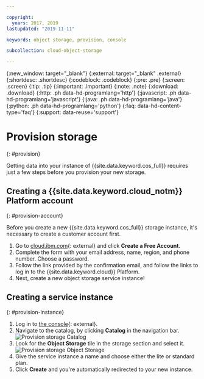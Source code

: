 ```yaml
---

copyright:
  years: 2017, 2019
lastupdated: "2019-11-11"

keywords: object storage, provision, console

subcollection: cloud-object-storage

---
```

{:new_window: target="_blank"}
{:external: target="_blank" .external}
{:shortdesc: .shortdesc}
{:codeblock: .codeblock}
{:pre: .pre}
{:screen: .screen}
{:tip: .tip}
{:important: .important}
{:note: .note}
{:download: .download} 
{:http: .ph data-hd-programlang='http'} 
{:javascript: .ph data-hd-programlang='javascript'} 
{:java: .ph data-hd-programlang='java'} 
{:python: .ph data-hd-programlang='python'}
{:faq: data-hd-content-type='faq'}
{:support: data-reuse='support'}

# Provision storage
{: #provision}

Getting data into your instance of {{site.data.keyword.cos_full}} requires just a few steps before you provision your new storage.

## Creating a {{site.data.keyword.cloud_notm}} Platform account
{: #provision-account}

Before you create a new {{site.data.keyword.cos_full}} storage instance, it's necessary to create a customer account first.

1. Go to [cloud.ibm.com](https://cloud.ibm.com/){: external} and click **Create a Free Account**.
2. Complete the form with your email address, name, region, and phone number. Choose a password.
3. Follow the link provided by the confirmation email, and follow the links to log in to the {{site.data.keyword.cloud}} Platform.
4. Next, create a new object storage service instance!

## Creating a service instance
{: #provision-instance}

1. Log in to [the console](https://cloud.ibm.com/){: external}.
2. Navigate to the catalog, by clicking **Catalog** in the navigation bar.
	<img alt="Provision storage Catalog" src="https://s3.us.cloud-object-storage.appdomain.cloud/docs-resources/console_provision_catalog.png" max-height="200px" />
3. Look for the **Object Storage** tile in the storage section and select it.
	<img alt="Provision storage Object Storage" src="https://s3.us.cloud-object-storage.appdomain.cloud/docs-resources/console_provision_os.png" max-height="200px" />
4. Give the service instance a name and choose either the lite or standard plan.
5. Click **Create** and you're automatically redirected to your new instance.
